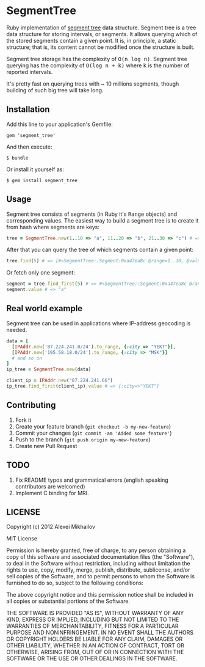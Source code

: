 # SegmentTree

Ruby implementation of [segment tree](http://en.wikipedia.org/wiki/Segment_tree) data structure.
Segment tree is a tree data structure for storing intervals, or segments. It allows querying which of the stored segments contain a given point. It is, in principle, a static structure; that is, its content cannot be modified once the structure is built.

Segment tree storage has the complexity of <tt>O(n log n)</tt>.
Segment tree querying has the complexity of <tt>O(log n + k)</tt> where <tt>k</tt> is the number of reported intervals.

It's pretty fast on querying trees with ~ 10 millions segments, though building of such big tree will take long.

## Installation

Add this line to your application's Gemfile:

    gem 'segment_tree'

And then execute:

    $ bundle

Or install it yourself as:

    $ gem install segment_tree

## Usage

Segment tree consists of segments (in Ruby it's <tt>Range</tt> objects) and corresponding values. The easiest way to build a segment tree is to create it from hash where segments are keys:
```ruby
tree = SegmentTree.new(1..10 => "a", 11..20 => "b", 21..30 => "c") # => #<SegmentTree:0xa47eadc @root=#<SegmentTree::Container:0x523f3b6 @range=1..30>>
```

After that you can query the tree of which segments contain a given point:
```ruby
tree.find(5) # => [#<SegmentTree::Segment:0xa47ea8c @range=1..10, @value="a">]
```

Or fetch only one segment:
```ruby
segment = tree.find_first(5) # => #<SegmentTree::Segment:0xa47ea8c @range=1..10, @value="a">
segment.value # => "a"
```

## Real world example

Segment tree can be used in applications where IP-address geocoding is needed.

```ruby
data = [
  [IPAddr.new('87.224.241.0/24').to_range, {:city => "YEKT"}],
  [IPAddr.new('195.58.18.0/24').to_range, {:city => "MSK"}]
  # and so on
]
ip_tree = SegmentTree.new(data)

client_ip = IPAddr.new("87.224.241.66")
ip_tree.find_first(client_ip).value # => {:city=>"YEKT"}
```

## Contributing

1. Fork it
2. Create your feature branch (`git checkout -b my-new-feature`)
3. Commit your changes (`git commit -am 'Added some feature'`)
4. Push to the branch (`git push origin my-new-feature`)
5. Create new Pull Request

## TODO
1. Fix README typos and grammatical errors (english speaking contributors are welcomed)
2. Implement C binding for MRI.

## LICENSE
Copyright (c) 2012 Alexei Mikhailov

MIT License

Permission is hereby granted, free of charge, to any person obtaining
a copy of this software and associated documentation files (the
"Software"), to deal in the Software without restriction, including
without limitation the rights to use, copy, modify, merge, publish,
distribute, sublicense, and/or sell copies of the Software, and to
permit persons to whom the Software is furnished to do so, subject to
the following conditions:

The above copyright notice and this permission notice shall be
included in all copies or substantial portions of the Software.

THE SOFTWARE IS PROVIDED "AS IS", WITHOUT WARRANTY OF ANY KIND,
EXPRESS OR IMPLIED, INCLUDING BUT NOT LIMITED TO THE WARRANTIES OF
MERCHANTABILITY, FITNESS FOR A PARTICULAR PURPOSE AND
NONINFRINGEMENT. IN NO EVENT SHALL THE AUTHORS OR COPYRIGHT HOLDERS BE
LIABLE FOR ANY CLAIM, DAMAGES OR OTHER LIABILITY, WHETHER IN AN ACTION
OF CONTRACT, TORT OR OTHERWISE, ARISING FROM, OUT OF OR IN CONNECTION
WITH THE SOFTWARE OR THE USE OR OTHER DEALINGS IN THE SOFTWARE.